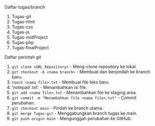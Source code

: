Daftar tugas/branch
  1. Tugas-git
  2. Tugas-html
  3. Tugas-css
  4. Tugas-js
  5. Tugas-midProject
  6. Tugas-php
  7. Tugas-finalProject

Daftar perintah git
1. `git clone <URL_Repository>` - Meng-clone repository ke lokal.
2. `git checkout -b <nama branch>` - Membuat dan berpindah ke branch baru.
3. `touch <nama file>.txt` - Membuat file teks baru.
4. 'notepad <nama file>.txt' - Menambahkan isi file.
5. `git add <nama file>.txt` - Menambahkan file ke staging area.
6. `git commit -m "Menambahkan file <nama file>.txt"` - Commit perubahan.
7. `git checkout main` - Pindah ke branch utama.
8. `git merge Tugas-git` - Menggabungkan branch tugas ke main.
9. `git push origin main` - Mengunggah perubahan ke GitHub.

